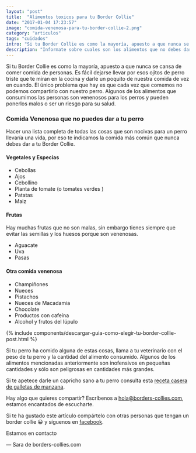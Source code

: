 ```yaml
---
layout: "post"
title:  "Alimentos toxicos para tu Border Collie"
date: "2017-01-04 17:23:57"
image: "comida-venenosa-para-tu-border-collie-2.png"
category: "articulos"
tags: "cuidados"
intro: "Si tu Border Collie es como la mayoría, apuesto a que nunca se cansa de comer comida de personas. Es fácil dejarse llevar por esos ojitos..."
description: "Informate sobre cuales son los alimentos que no debes dar bajo ningun concepto a tu Border Collie"
---
```


Si tu Border Collie es como la mayoría, apuesto a que nunca se cansa de comer comida de personas.
Es fácil dejarse llevar por esos ojitos de perro triste que te miran en la cocina y darle un poquito de nuestra comida de vez en cuando.  El único problema que hay es que cada vez que comemos no podemos compartirlo con nuestro perro. Algunos de los alimentos que consumimos las personas son venenosos para los perros y pueden ponerlos malos o ser un riesgo para su salud.

<h3>Comida Venenosa que no puedes dar a tu perro</h3>

Hacer una lista completa de todas las cosas que son nocivas para un perro llevaría una vida, por eso te indicamos la comida más común que nunca debes dar a tu Border Collie.

<h4>Vegetales y Especias</h4>

- Cebollas
- Ajos
- Cebollino
- Planta de tomate (o tomates verdes )
- Patatas
- Maiz

<h4>Frutas</h4>

Hay muchas frutas que no son malas, sin embargo tienes siempre que evitar las semillas y los huesos porque son venenosas.

- Aguacate
- Uva
- Pasas

<h4>Otra comida venenosa</h4>

- Champiñones
- Nueces
- Pistachos
- Nueces de Macadamia
- Chocolate
- Productos con cafeína
- Alcohol y frutos del lúpulo

{% include components/descargar-guia-como-elegir-tu-border-collie-post.html %}

Si tu perro ha comido alguna de estas cosas, llama a tu veterinario con el peso de tu perro y la cantidad del alimento consumido. Algunos de los alimentos mencionadas anteriormente son inofensivos en pequeñas cantidades y sólo son peligrosas en cantidades más grandes.

Si te apetece darle un capricho sano a tu perro consulta esta <a href="{{ site.url }}/recetas-caseras-para-perros-galletas-de-manzana/">receta casera de galletas de manzana</a>.

Hay algo que quieres compartir? Escríbenos a hola@borders-collies.com, estamos encantados de escucharte.

Si te ha gustado este artículo compártelo con otras personas que tengan un border collie 😀 y síguenos en <a href="https://www.facebook.com/borderscolliescom/">facebook</a>.

Estamos en contacto

— Sara de borders-collies.com
